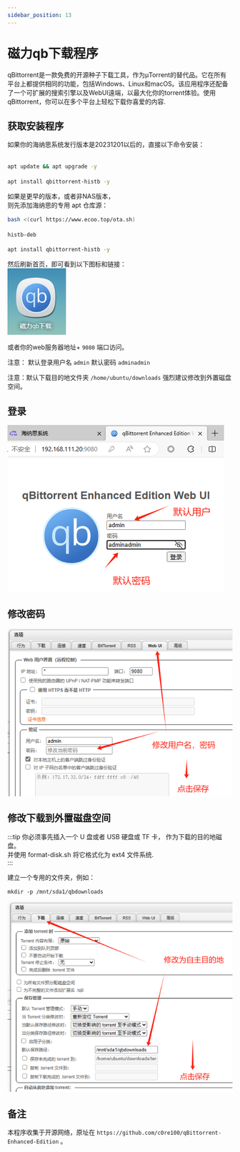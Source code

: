 ```yaml
---
sidebar_position: 13
---
```


# 磁力qb下载程序

qBittorrent是一款免费的开源种子下载工具，作为µTorrent的替代品。它在所有平台上都提供相同的功能，包括Windows、Linux和macOS。该应用程序还配备了一个可扩展的搜索引擎以及WebUI遠端，以最大化你的torrent体验。使用qBittorrent，你可以在多个平台上轻松下载你喜爱的内容.    


## 获取安装程序

如果你的海纳思系统发行版本是20231201以后的，直接以下命令安装：  

```bash

apt update && apt upgrade -y

apt install qbittorrent-histb -y
```

如果是更早的版本，或者非NAS版本，  
则先添加海纳思的专用 apt 仓库源：  

```bash
bash <(curl https://www.ecoo.top/ota.sh)  

histb-deb  

apt install qbittorrent-histb -y

```

然后刷新首页，即可看到以下图标和链接：  
![](./img/qb1.jpg)  

或者你的web服务器地址+ `9080` 端口访问。 

注意： 默认登录用户名 `admin`  默认密码 `adminadmin`   

注意：默认下载目的地文件夹 `/home/ubuntu/downloads` 强烈建议修改到外置磁盘空间。


## 登录

![](./img/qb2.jpg)

## 修改密码

![](./img/qb3.jpg) 

 
## 修改下载到外置磁盘空间  

:::tip
你必须事先插入一个 U 盘或者 USB 硬盘或 TF 卡， 作为下载的目的地磁盘。  
并使用 format-disk.sh 将它格式化为 ext4 文件系统.  
:::

建立一个专用的文件夹，例如：

```
mkdir -p /mnt/sda1/qbdownloads
```

![](./img/qb4.jpg) 

## 备注

本程序收集于开源网络，原址在 `https://github.com/c0re100/qBittorrent-Enhanced-Edition` 。




